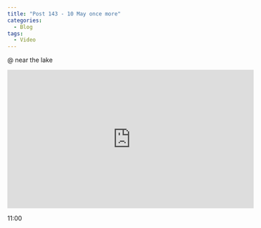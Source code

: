 ```yaml
---
title: "Post 143 - 10 May once more"
categories:
  - Blog
tags:
  - Video
---
```


@ near the lake

<iframe width="560" height="315" src="https://www.youtube.com/embed/c2gMR1mYmJI" title="YouTube video player" frameborder="0" allow="accelerometer; autoplay; clipboard-write; encrypted-media; gyroscope; picture-in-picture" allowfullscreen></iframe>

11:00

<script src="https://utteranc.es/client.js"
        repo="serendipityinlife/serendipityinlife.github.io"
        issue-term="pathname"
        theme="github-light"
        crossorigin="anonymous"
        async>
</script>

